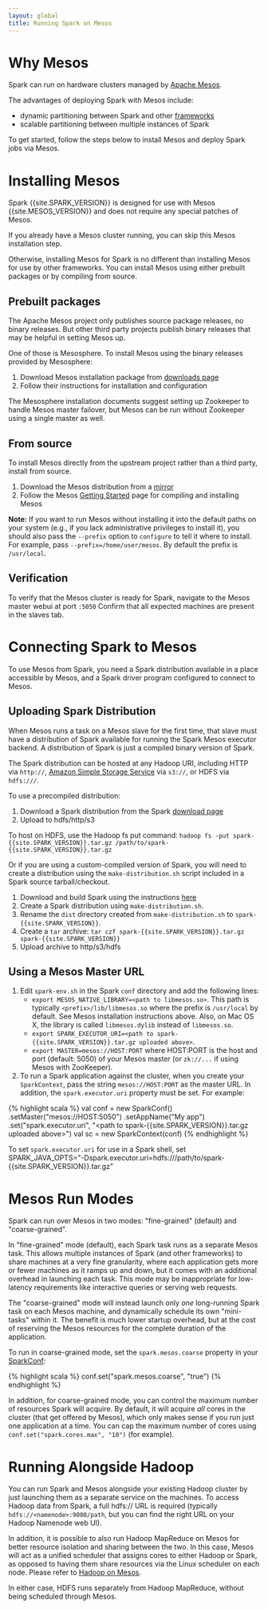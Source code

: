 ```yaml
---
layout: global
title: Running Spark on Mesos
---
```


# Why Mesos

Spark can run on hardware clusters managed by [Apache Mesos](http://mesos.apache.org/).

The advantages of deploying Spark with Mesos include:
- dynamic partitioning between Spark and other
  [frameworks](https://mesos.apache.org/documentation/latest/mesos-frameworks/)
- scalable partitioning between multiple instances of Spark

To get started, follow the steps below to install Mesos and deploy Spark jobs via Mesos.


# Installing Mesos

Spark {{site.SPARK_VERSION}} is designed for use with Mesos {{site.MESOS_VERSION}} and does not
require any special patches of Mesos.

If you already have a Mesos cluster running, you can skip this Mesos installation step.

Otherwise, installing Mesos for Spark is no different than installing Mesos for use by other
frameworks.  You can install Mesos using either prebuilt packages or by compiling from source.

## Prebuilt packages

The Apache Mesos project only publishes source package releases, no binary releases.  But other
third party projects publish binary releases that may be helpful in setting Mesos up.

One of those is Mesosphere.  To install Mesos using the binary releases provided by Mesosphere:

1. Download Mesos installation package from [downloads page](http://mesosphere.io/downloads/)
2. Follow their instructions for installation and configuration

The Mesosphere installation documents suggest setting up Zookeeper to handle Mesos master failover,
but Mesos can be run without Zookeeper using a single master as well.

## From source

To install Mesos directly from the upstream project rather than a third party, install from source.

1. Download the Mesos distribution from a [mirror](http://www.apache.org/dyn/closer.cgi/mesos/{{site.MESOS_VERSION}}/)
2. Follow the Mesos [Getting Started](http://mesos.apache.org/gettingstarted) page for compiling and installing Mesos

**Note:** If you want to run Mesos without installing it into the default paths on your system
(e.g., if you lack administrative privileges to install it), you should also pass the
`--prefix` option to `configure` to tell it where to install. For example, pass
`--prefix=/home/user/mesos`. By default the prefix is `/usr/local`.

## Verification

To verify that the Mesos cluster is ready for Spark, navigate to the Mesos master webui at port
`:5050`  Confirm that all expected machines are present in the slaves tab.


# Connecting Spark to Mesos

To use Mesos from Spark, you need a Spark distribution available in a place accessible by Mesos, and
a Spark driver program configured to connect to Mesos.

## Uploading Spark Distribution

When Mesos runs a task on a Mesos slave for the first time, that slave must have a distribution of
Spark available for running the Spark Mesos executor backend.  A distribution of Spark is just a
compiled binary version of Spark.

The Spark distribution can be hosted at any Hadoop URI, including HTTP via `http://`, [Amazon Simple
Storage Service](http://aws.amazon.com/s3) via `s3://`, or HDFS via `hdfs:///`.

To use a precompiled distribution:

1. Download a Spark distribution from the Spark [download page](https://spark.apache.org/downloads.html)  
2. Upload to hdfs/http/s3

To host on HDFS, use the Hadoop fs put command: `hadoop fs -put spark-{{site.SPARK_VERSION}}.tar.gz
/path/to/spark-{{site.SPARK_VERSION}}.tar.gz`


Or if you are using a custom-compiled version of Spark, you will need to create a distribution using
the `make-distribution.sh` script included in a Spark source tarball/checkout.

1. Download and build Spark using the instructions [here](index.html)
2. Create a Spark distribution using `make-distribution.sh`.
3. Rename the `dist` directory created from `make-distribution.sh` to `spark-{{site.SPARK_VERSION}}`.
4. Create a `tar` archive: `tar czf spark-{{site.SPARK_VERSION}}.tar.gz spark-{{site.SPARK_VERSION}}`
5. Upload archive to http/s3/hdfs


## Using a Mesos Master URL

1. Edit `spark-env.sh` in the Spark `conf` directory and add the following lines:
   * `export MESOS_NATIVE_LIBRARY=<path to libmesos.so>`. This path is typically
     `<prefix>/lib/libmesos.so` where the prefix is `/usr/local` by default. See Mesos installation
     instructions above. Also, on Mac OS X, the library is called `libmesos.dylib` instead of
     `libmesos.so`.
   * `export SPARK_EXECUTOR_URI=<path to spark-{{site.SPARK_VERSION}}.tar.gz uploaded above>`.
   * `export MASTER=mesos://HOST:PORT` where HOST:PORT is the host and port (default: 5050) of your
     Mesos master (or `zk://...` if using Mesos with ZooKeeper).
2. To run a Spark application against the cluster, when you create your `SparkContext`, pass the
   string `mesos://HOST:PORT` as the master URL. In addition, the
   `spark.executor.uri` property must be set. For example:

{% highlight scala %}
val conf = new SparkConf()
  .setMaster("mesos://HOST:5050")
  .setAppName("My app")
  .set("spark.executor.uri", "<path to spark-{{site.SPARK_VERSION}}.tar.gz uploaded above>")
val sc = new SparkContext(conf)
{% endhighlight %}

To set `spark.executor.uri` for use in a Spark shell, set
SPARK_JAVA_OPTS="-Dspark.executor.uri=hdfs:///path/to/spark-{{site.SPARK_VERSION}}.tar.gz"


# Mesos Run Modes

Spark can run over Mesos in two modes: "fine-grained" (default) and "coarse-grained".

In "fine-grained" mode (default), each Spark task runs as a separate Mesos task. This allows
multiple instances of Spark (and other frameworks) to share machines at a very fine granularity,
where each application gets more or fewer machines as it ramps up and down, but it comes with an
additional overhead in launching each task. This mode may be inappropriate for low-latency
requirements like interactive queries or serving web requests.

The "coarse-grained" mode will instead launch only *one* long-running Spark task on each Mesos
machine, and dynamically schedule its own "mini-tasks" within it. The benefit is much lower startup
overhead, but at the cost of reserving the Mesos resources for the complete duration of the
application.

To run in coarse-grained mode, set the `spark.mesos.coarse` property in your [SparkConf](configuration.html#spark-properties):

{% highlight scala %}
conf.set("spark.mesos.coarse", "true")
{% endhighlight %}

In addition, for coarse-grained mode, you can control the maximum number of resources Spark will acquire. By default,
it will acquire *all* cores in the cluster (that get offered by Mesos), which only makes sense if you run just one
application at a time. You can cap the maximum number of cores using `conf.set("spark.cores.max", "10")` (for example).


# Running Alongside Hadoop

You can run Spark and Mesos alongside your existing Hadoop cluster by just launching them as a
separate service on the machines. To access Hadoop data from Spark, a full hdfs:// URL is required
(typically `hdfs://<namenode>:9000/path`, but you can find the right URL on your Hadoop Namenode web
UI).

In addition, it is possible to also run Hadoop MapReduce on Mesos for better resource isolation and
sharing between the two. In this case, Mesos will act as a unified scheduler that assigns cores to
either Hadoop or Spark, as opposed to having them share resources via the Linux scheduler on each
node. Please refer to [Hadoop on Mesos](https://github.com/mesos/hadoop).

In either case, HDFS runs separately from Hadoop MapReduce, without being scheduled through Mesos.
